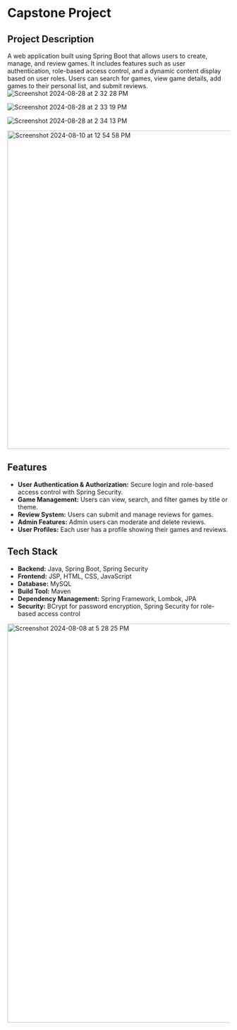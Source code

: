# Capstone Project

## Project Description
A web application built using Spring Boot that allows users to create, manage, and review games. It includes features such as user authentication, role-based access control, and a dynamic content display based on user roles. Users can search for games, view game details, add games to their personal list, and submit reviews.
![Screenshot 2024-08-28 at 2 32 28 PM](https://github.com/user-attachments/assets/4e08cf75-7997-46b1-af73-9d9a282d47f5)

![Screenshot 2024-08-28 at 2 33 19 PM](https://github.com/user-attachments/assets/d076f4bc-96bb-43ae-a52c-fe1b8e5f882c)

![Screenshot 2024-08-28 at 2 34 13 PM](https://github.com/user-attachments/assets/abd5f787-f565-4245-9aff-5f3d7d4cdea5)

<img width="722" alt="Screenshot 2024-08-10 at 12 54 58 PM" src="https://github.com/user-attachments/assets/f155b847-b483-4b7d-b2c1-21fcf119106e">

## Features
- **User Authentication & Authorization:** Secure login and role-based access control with Spring Security.
- **Game Management:** Users can view, search, and filter games by title or theme.
- **Review System:** Users can submit and manage reviews for games.
- **Admin Features:** Admin users can moderate and delete reviews.
- **User Profiles:** Each user has a profile showing their games and reviews.


## Tech Stack
- **Backend:** Java, Spring Boot, Spring Security
- **Frontend:** JSP, HTML, CSS, JavaScript
- **Database:** MySQL 
- **Build Tool:** Maven
- **Dependency Management:** Spring Framework, Lombok, JPA
- **Security:** BCrypt for password encryption, Spring Security for role-based access control

<img width="905" alt="Screenshot 2024-08-08 at 5 28 25 PM" src="https://github.com/user-attachments/assets/bea0cfd4-baac-4627-810f-bb06a0339206">



